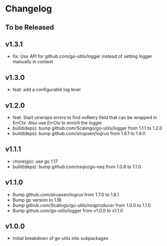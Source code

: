 # Changelog

## To be Released

## v1.3.1

* fix: Use API for github.com/go-utils/logger instead of setting logger manually in context

## v1.3.0

* feat: add a configurable log level

## v1.2.0

* feat: Start unwraps errors to find noRetry field that can be wrapped in ErrCtx. Also use ErrCtx to enrich the logger
* build(deps): bump github.com/Scalingo/go-utils/logger from 1.1.1 to 1.2.0
* build(deps): bump github.com/sirupsen/logrus from 1.8.1 to 1.9.0

## v1.1.1

* chore(go): use go 1.17
* build(deps): bump github.com/nsqio/go-nsq from 1.0.8 to 1.1.0

## v1.1.0

* Bump github.com/sirupsen/logrus from 1.7.0 to 1.8.1
* Bump go version to 1.16
* Bump github.com/Scalingo/go-utils/nsqproducer from 1.0.0 to 1.1.0
* Bump github.com/go-utils/logger from v1.0.0 to v1.1.0

## v1.0.0

* Initial breakdown of go-utils into subpackages
